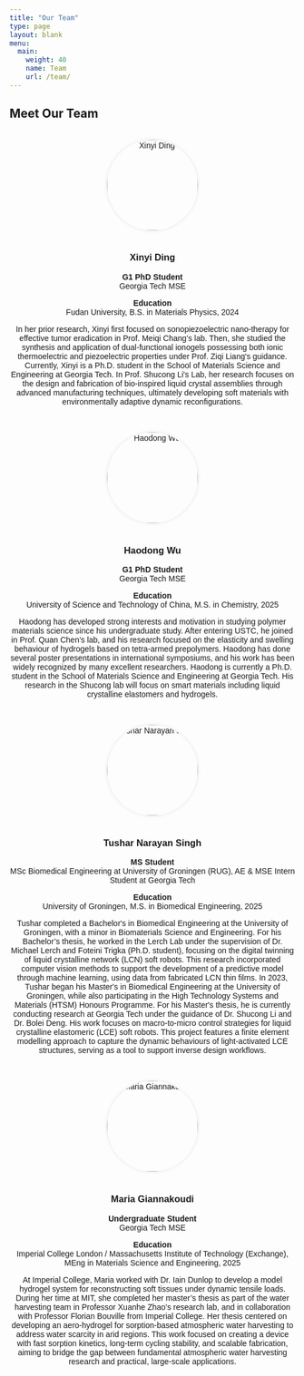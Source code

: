 ```yaml
---
title: "Our Team"
type: page
layout: blank
menu:
  main:
    weight: 40
    name: Team
    url: /team/
---
```


<style>
.team-grid {
  display: flex;
  flex-wrap: wrap;
  gap: 2rem;
  justify-content: center;
  padding: 1rem 0;
  max-width: 1400px;
  margin: 0 auto;
}

.team-member {
  flex: 1 1 400px;  /* responsive width with minimum of 400px */
  max-width: 550px;
  text-align: center;
  font-family: sans-serif;
}

.team-avatar {
  width: 160px;
  height: 160px;
  border-radius: 50%;
  object-fit: cover;
  margin-bottom: 1rem;
  box-shadow: 0 0 6px rgba(0,0,0,0.1);
}
</style>



## Meet Our Team

<div class="team-grid">

  <div class="team-member">
    <img src="/media/people/xinyi/avatar.jpg" alt="Xinyi Ding" class="team-avatar">
    <h3>Xinyi Ding</h3>
    <p><strong>G1 PhD Student</strong><br>Georgia Tech MSE</p>
    <p><strong>Education</strong><br>Fudan University, B.S. in Materials Physics, 2024</p>
    <p>In her prior research, Xinyi first focused on sonopiezoelectric nano-therapy for effective tumor eradication in Prof. Meiqi Chang’s lab. Then, she studied the synthesis and application of dual-functional ionogels possessing both ionic thermoelectric and piezoelectric properties under Prof. Ziqi Liang's guidance. Currently, Xinyi is a Ph.D. student in the School of Materials Science and Engineering at Georgia Tech. In Prof. Shucong Li's Lab, her research focuses on the design and fabrication of bio-inspired liquid crystal assemblies through advanced manufacturing techniques, ultimately developing soft materials with environmentally adaptive dynamic reconfigurations.</p>
  </div>

  <div class="team-member">
    <img src="/media/people/haodong/avatar.jpg" alt="Haodong Wu" class="team-avatar">
    <h3>Haodong Wu</h3>
    <p><strong>G1 PhD Student</strong><br>Georgia Tech MSE</p>
    <p><strong>Education</strong><br>University of Science and Technology of China, M.S. in Chemistry, 2025</p>
    <p>Haodong has developed strong interests and motivation in studying polymer materials science since his undergraduate study. After entering USTC, he joined in Prof. Quan Chen’s lab, and his research focused on the elasticity and swelling behaviour of hydrogels based on tetra-armed prepolymers. Haodong has done several poster presentations in international symposiums, and his work has been widely recognized by many excellent researchers. Haodong is currently a Ph.D. student in the School of Materials Science and Engineering at Georgia Tech. His research in the Shucong lab will focus on smart materials including liquid crystalline elastomers and hydrogels.</p>
  </div>

 <div class="team-member">
    <img src="/media/people/tushar/avatar.jpg" alt="Tushar Narayan Singh" class="team-avatar">
    <h3> Tushar Narayan Singh</h3>
    <p><strong>MS Student</strong><br>MSc Biomedical Engineering at University of Groningen (RUG), AE & MSE Intern Student at Georgia Tech</p>
    <p><strong>Education</strong><br>University of Groningen, M.S. in Biomedical Engineering, 2025</p>
    <p>Tushar completed a Bachelor's in Biomedical Engineering at the University of Groningen, with a minor in Biomaterials Science and Engineering. For his Bachelor’s thesis, he worked in the Lerch Lab under the supervision of Dr. Michael Lerch and Foteini Trigka (Ph.D. student), focusing on the digital twinning of liquid crystalline network (LCN) soft robots. This research incorporated computer vision methods to support the development of a predictive model through machine learning, using data from fabricated LCN thin films.
    In 2023, Tushar began his Master's in Biomedical Engineering at the University of Groningen, while also participating in the High Technology Systems and Materials (HTSM) Honours Programme. For his Master's thesis, he is currently conducting research at Georgia Tech under the guidance of Dr. Shucong Li and Dr. Bolei Deng. His work focuses on macro-to-micro control strategies for liquid crystalline elastomeric (LCE) soft robots. This project features a finite element modelling approach to capture the dynamic behaviours of light-activated LCE structures, serving as a tool to support inverse design workflows.</p>
  </div>

 <div class="team-member">
    <img src="/media/people/mara/avatar.jpg" alt="Maria Giannakoudi" class="team-avatar">
    <h3> Maria Giannakoudi</h3>
    <p><strong>Undergraduate Student</strong><br>Georgia Tech MSE</p>
    <p><strong>Education</strong><br>Imperial College London / Massachusetts Institute of Technology (Exchange), MEng in Materials Science and Engineering, 2025</p>
    <p>At Imperial College, Maria worked with Dr. Iain Dunlop to develop a model hydrogel system for reconstructing soft tissues under dynamic tensile loads. During her time at MIT, she completed her master’s thesis as part of the water harvesting team in Professor Xuanhe Zhao’s research lab, and in collaboration with Professor Florian Bouville from Imperial College. Her thesis centered on developing an aero-hydrogel for sorption-based atmospheric water harvesting to address water scarcity in arid regions. This work focused on creating a device with fast sorption kinetics, long-term cycling stability, and scalable fabrication, aiming to bridge the gap between fundamental atmospheric water harvesting research and practical, large-scale applications. </p>
  </div>

</div>
